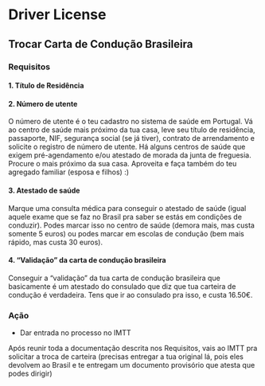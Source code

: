 # Driver License

## Trocar Carta de Condução Brasileira

### Requisitos

#### 1. Título de Residência

#### 2. Número de utente

O número de utente é o teu cadastro no sistema de saúde em Portugal. Vá ao centro de saúde mais próximo da tua casa, leve seu título de residência, passaporte, NIF, segurança social (se já tiver), contrato de arrendamento e solicite o registro de número de utente. Há alguns centros de saúde que exigem pré-agendamento e/ou atestado de morada da junta de freguesia. Procure o mais próximo da sua casa.
Aproveita e faça também do teu agregado familiar (esposa e filhos) :)

#### 3. Atestado de saúde

Marque uma consulta médica para conseguir o atestado de saúde (igual aquele exame que se faz no Brasil pra saber se estás em condições de conduzir). Podes marcar isso no centro de saúde (demora mais, mas custa somente 5 euros) ou podes marcar em escolas de condução (bem mais rápido, mas custa 30 euros).

#### 4. “Validação” da carta de condução brasileira

Conseguir a “validação” da tua carta de condução brasileira que basicamente é um atestado do consulado que diz que tua carteira de condução é verdadeira. Tens que ir ao consulado pra isso, e custa 16.50€.

### Ação

- Dar entrada no processo no IMTT

Após reunir toda a documentação descrita nos Requisitos, vais ao IMTT pra solicitar a troca de carteira (precisas entregar a tua original lá, pois eles devolvem ao Brasil e te entregam um documento provisório que atesta que podes dirigir)